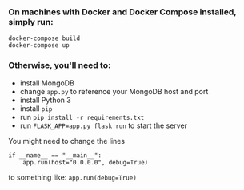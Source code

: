 ### On machines with Docker and Docker Compose installed, simply run:

```
docker-compose build
docker-compose up
```

### Otherwise, you'll need to:

* install MongoDB
* change `app.py` to reference your MongoDB host and port
* install Python 3
* install `pip`
* run `pip install -r requirements.txt`
* run `FLASK_APP=app.py flask run` to start the server

You might need to change the lines
```
if __name__ == "__main__":
    app.run(host="0.0.0.0", debug=True)
```
to something like:
```app.run(debug=True)```
